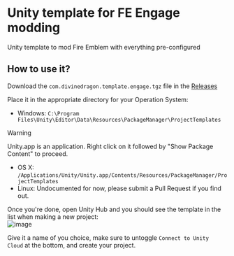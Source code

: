 # Unity template for FE Engage modding
Unity template to mod Fire Emblem with everything pre-configured

## How to use it?
Download the ``com.divinedragon.template.engage.tgz`` file in the [Releases](https://github.com/DivineDragonFanClub/com.divinedragon.template/releases/latest)

Place it in the appropriate directory for your Operation System:
* Windows: ``C:\Program Files\Unity\Editor\Data\Resources\PackageManager\ProjectTemplates``
> [!WARNING]
> Unity.app is an application. Right click on it followed by "Show Package Content" to proceed.
* OS X: ``/Applications/Unity/Unity.app/Contents/Resources/PackageManager/ProjectTemplates``
* Linux: Undocumented for now, please submit a Pull Request if you find out.

Once you're done, open Unity Hub and you should see the template in the list when making a new project:  
![image](https://github.com/DivineDragonFanClub/com.divinedragon.template/assets/18125485/64098e1b-bdc2-426f-8958-d65f96287558)

Give it a name of you choice, make sure to untoggle ``Connect to Unity Cloud`` at the bottom, and create your project.
